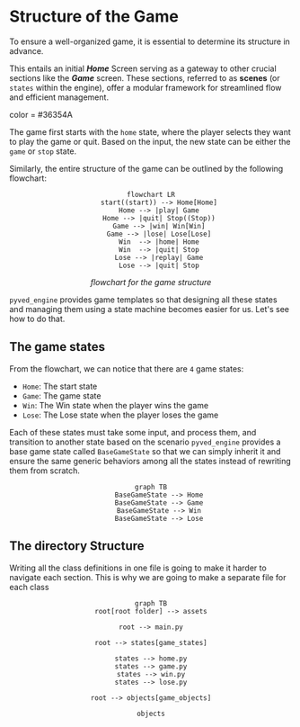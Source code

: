 # Structure of the Game

To ensure a well-organized game, it is essential to determine its structure in advance.

This entails an initial
**_Home_** Screen serving as a gateway to other crucial sections like the **_Game_** screen. These sections, referred
to as **scenes** (or `states` within the engine), offer a modular framework for streamlined flow and efficient
management.

color = #36354A

The game first starts with the `home` state, where the player selects they want to play the game or quit.
Based on the input, the new state can be either the `game` or `stop` state.

Similarly, the entire structure of the game can be outlined by the following flowchart:

<div align="center">

```mermaid
flowchart LR
    start((start)) --> Home[Home]
    Home --> |play| Game
    Home --> |quit| Stop((Stop))
    Game --> |win| Win[Win]
    Game --> |lose| Lose[Lose]
    Win  --> |home| Home
    Win  --> |quit| Stop
    Lose --> |replay| Game
    Lose --> |quit| Stop
```

*flowchart for the game structure*
</div>

`pyved_engine` provides game templates so that designing all these states and managing them using a state machine
becomes
easier for us. Let's see how to do that.

## The game states

From the flowchart, we can notice that there are `4` game states:

- `Home`: The start state
- `Game`: The game state
- `Win`: The Win state when the player wins the game
- `Lose`: The Lose state when the player loses the game

Each of these states must take some input, and process them, and transition to another state based on the scenario
`pyved_engine` provides a base game state called `BaseGameState` so that we can simply inherit it
and ensure the same generic behaviors among all the states instead of rewriting them from scratch.

<div align="center">

```mermaid
graph TB
    BaseGameState --> Home
    BaseGameState --> Game
    BaseGameState --> Win
    BaseGameState --> Lose
```
</div>

## The directory Structure

Writing all the class definitions in one file is going to make it harder to navigate each
section. This is why we are going to make a separate file for each class

<div align="center">

```mermaid
graph TB
root[root folder] --> assets

root --> main.py

root --> states[game_states]
 
states --> home.py
states --> game.py
states --> win.py
states --> lose.py

root --> objects[game_objects]

objects

```
</div>
